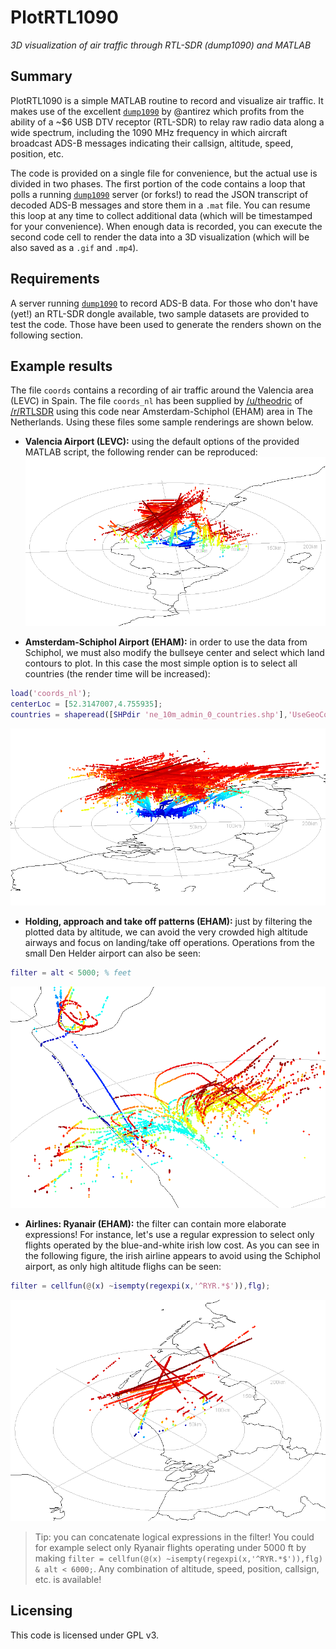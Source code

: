 PlotRTL1090 
===========
*3D visualization of air traffic through RTL-SDR (dump1090) and MATLAB*

Summary
---
PlotRTL1090 is a simple MATLAB routine to record and visualize air traffic. It makes use of the excellent [`dump1090`](https://github.com/antirez/dump1090) by @antirez which profits from the ability of a ~$6 USB DTV receptor (RTL-SDR) to relay raw radio data along a wide spectrum, including the 1090 MHz frequency in which aircraft broadcast ADS-B messages indicating their callsign, altitude, speed, position, etc.

The code is provided on a single file for convenience, but the actual use is divided in two phases. The first portion of the code contains a loop that polls a running [`dump1090`](https://github.com/antirez/dump1090) server (or forks!) to read the JSON transcript of decoded ADS-B messages and store them in a `.mat` file. You can resume this loop at any time to collect additional data (which will be timestamped for your convenience). When enough data is recorded, you can execute the second code cell to render the data into a 3D visualization (which will be also saved as a `.gif` and `.mp4`).

Requirements
---
A server running [`dump1090`](https://github.com/antirez/dump1090) to record ADS-B data. For those who don't have (yet!) an RTL-SDR dongle available, two sample datasets are provided to test the code. Those have been used to generate the renders shown on the following section. 


Example results
---
The file `coords` contains a recording of air traffic around the Valencia area (LEVC) in Spain. The file `coords_nl` has been supplied by [/u/theodric](https://www.reddit.com/user/theodric) of [/r/RTLSDR](https://www.reddit.com/r/RTLSDR) using this code near Amsterdam-Schiphol (EHAM) area in The Netherlands. Using these files some sample renderings are shown below.

* **Valencia Airport (LEVC):** using the default options of the provided MATLAB script, the following render can be reproduced:
![Resultado](plot1090_3D.gif)

* **Amsterdam-Schiphol Airport (EHAM):** in order to use the data from Schiphol, we must also modify the bullseye center and select which land contours to plot. In this case the most simple option is to select all countries (the render time will be increased):
```matlab
load('coords_nl');
centerLoc = [52.3147007,4.755935]; 
countries = shaperead([SHPdir 'ne_10m_admin_0_countries.shp'],'UseGeoCoords', true);
```
![Resultado](plot1090_3D_NL.gif)

* **Holding, approach and take off patterns (EHAM):** just by filtering the plotted data by altitude, we can avoid the very crowded high altitude airways and focus on landing/take off operations. Operations from the small Den Helder airport can also be seen:
```matlab
filter = alt < 5000; % feet
```
![Resultado](NL_5000.png)

* **Airlines: Ryanair (EHAM):** the filter can contain more elaborate expressions! For instance, let's use a regular expression to select only flights operated by the blue-and-white irish low cost. As you can see in the following figure, the irish airline appears to avoid using the Schiphol airport, as only high altitude flighs can be seen:
```matlab
filter = cellfun(@(x) ~isempty(regexpi(x,'^RYR.*$')),flg);
```
![Resultado](NL_RYR.png)

> Tip: you can concatenate logical expressions in the filter! You could for example select only Ryanair flights operating under 5000 ft by making `filter = cellfun(@(x) ~isempty(regexpi(x,'^RYR.*$')),flg) & alt < 6000;`. Any combination of altitude, speed, position, callsign, etc. is available!

Licensing
---
This code is licensed under GPL v3.
